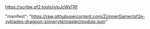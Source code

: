 https://scribe.pf2.tools/v/pJcWsTRf

"manifest": "https://raw.githubusercontent.com/ZzinnerGamer/pf2e-vyklades-dragoon-zinneryte/master/module.json"
